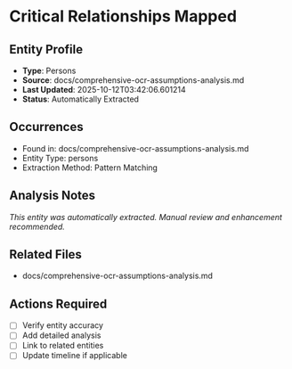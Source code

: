 # Critical Relationships Mapped

## Entity Profile
- **Type**: Persons
- **Source**: docs/comprehensive-ocr-assumptions-analysis.md
- **Last Updated**: 2025-10-12T03:42:06.601214
- **Status**: Automatically Extracted

## Occurrences
- Found in: docs/comprehensive-ocr-assumptions-analysis.md
- Entity Type: persons
- Extraction Method: Pattern Matching

## Analysis Notes
*This entity was automatically extracted. Manual review and enhancement recommended.*

## Related Files
- docs/comprehensive-ocr-assumptions-analysis.md

## Actions Required
- [ ] Verify entity accuracy
- [ ] Add detailed analysis
- [ ] Link to related entities
- [ ] Update timeline if applicable
